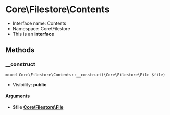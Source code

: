Core\Filestore\Contents
===============






* Interface name: Contents
* Namespace: Core\Filestore
* This is an **interface**






Methods
-------


### __construct

    mixed Core\Filestore\Contents::__construct(\Core\Filestore\File $file)





* Visibility: **public**


#### Arguments
* $file **[Core\Filestore\File](core_filestore_file.md)**


